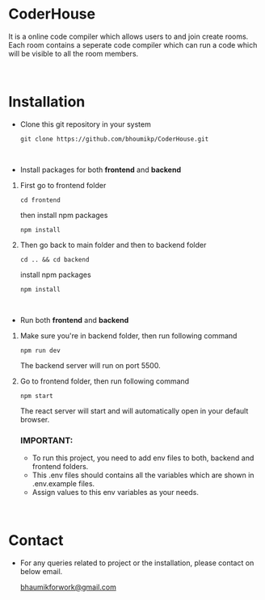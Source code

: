 # CoderHouse
   It is a online code compiler which allows users to and join create rooms. Each room contains a seperate code compiler which can run a code which will be visible to all the room members.

<br>

# Installation
  - Clone this git repository in your system

	```
	git clone https://github.com/bhoumikp/CoderHouse.git
	```

<br>

  - Install packages for both <b>frontend</b> and <b>backend</b>
  1. First go to frontend folder
		```
		cd frontend
		```
	 then install npm packages
	 	```
		npm install
		```

  2. Then go back to main folder and then to backend folder
		```
		cd .. && cd backend
		```
	 install npm packages
	 ```
	 npm install
	 ```

<br>

  - Run both <b>frontend</b> and <b>backend</b>
   1. Make sure you're in backend folder, then run following command
		```
		npm run dev
		```
		The backend server will run on port 5500.


   2. Go to frontend folder, then run following command
	   ```
	   npm start
	   ```
	   The react server will start and will automatically open in your default browser.

		
	  ### IMPORTANT: 
	  - To run this project, you need to add env files to both, backend and frontend folders. 
	  - This .env files should contains all the variables which are shown in .env.example files. 
	  - Assign values to this env variables as your needs.

<br>

# Contact
 - For any queries related to project or the installation, please contact on below email.

 	bhaumikforwork@gmail.com

